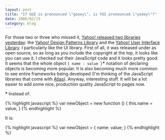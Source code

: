 ```yaml
---
layout: post
title: "If GUI is pronounced \"gooey\", is YUI pronounced \"yooey\"?"
date: 2006/02/15
category: blog
---
```


For those two or three who missed it, [Yahoo! released two libraries yesterday](http://www.yuiblog.com/): the [Yahoo! Design Patterns Library](http://developer.yahoo.net/ypatterns) and the [Yahoo! User Interface Library](http://developer.yahoo.net/yui). I particularly like the UI library. First of all, it was released under as open source, so as long as you include the copyright at the top, it looks like you can use it. I checked out their JavaScript code and it looks pretty good. It seems that the whole object `{ name : value }`__*__ notation of declaring objects is becoming more popular. It is also becoming much more common to see entire frameworks being developed (I'm thinking of the JavaScript libraries that come with [Atlas](http://atlas.asp.net)). Anyway, interesting stuff. It will be a lot easier to add some nice, production quality JavaScript to pages now.

__*__ Instead of:

{% highlight javascript %}
var newObject = new function () {
  this.name = value;
}
{% endhighlight %}

It is:

{% highlight javascript %}
var newObject = {
  name: value;
}
{% endhighlight %}

